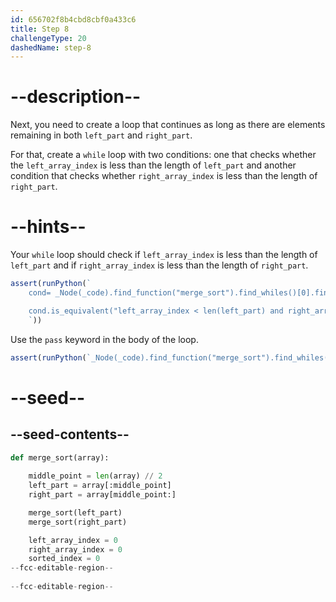 ```yaml
---
id: 656702f8b4cbd8cbf0a433c6
title: Step 8
challengeType: 20
dashedName: step-8
---
```


# --description--

Next, you need to create a loop that continues as long as there are elements remaining in both `left_part` and `right_part`.

For that, create a `while` loop with two conditions: one that checks whether the `left_array_index` is less than the length of `left_part` and another condition that checks whether `right_array_index` is less than the length of `right_part`.

# --hints--

Your `while` loop should check if `left_array_index` is less than the length of `left_part` and if `right_array_index` is less than the length of `right_part`.

```js
assert(runPython(`
    cond= _Node(_code).find_function("merge_sort").find_whiles()[0].find_conditions()[0]

    cond.is_equivalent("left_array_index < len(left_part) and right_array_index < len(right_part)") or cond.is_equivalent("right_array_index < len(right_part) and left_array_index < len(left_part)")
    `)) 
```

Use the `pass` keyword in the body of the loop.

```js
assert(runPython(`_Node(_code).find_function("merge_sort").find_whiles()[0].find_body().has_pass()`))
```

# --seed--

## --seed-contents--

```py
def merge_sort(array):
    
    middle_point = len(array) // 2
    left_part = array[:middle_point]
    right_part = array[middle_point:]

    merge_sort(left_part)
    merge_sort(right_part)

    left_array_index = 0
    right_array_index = 0
    sorted_index = 0
--fcc-editable-region--
    
--fcc-editable-region--
```
